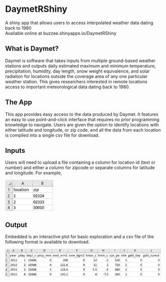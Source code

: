 # DaymetRShiny
A shiny app that allows users to access interpolated weather data dating back to 1980
<br>
Available online at buzzee.shinyapps.io/DaymetRShiny

## What is Daymet?

Daymet is software that takes inputs from multiple ground-based weather stations and outputs daily estimated maximum and minimum temperature, precipitation, humidity, day length, snow weight equivalence, and solar radiation for locations outside the coverage area of any one particular weather station. This gives researchers interested in remote locations access to important meteorological data dating back to 1980.

## The App
This app provides easy access to the data produced by Daymet. It features an easy to use point-and-click interface that requires no prior programming knowledge to navigate. Users are given the option to identify locations with either latitude and longitude, or zip code, and all the data from each location is compiled into a single csv file for download.

## Inputs

Users will need to upload a file containing a column for location id (text or number) and either a column for zipcode or separate columns for latitude and longitude. For example,


![alt text](./DaymetRShiny/www/header_zip.PNG "Description goes here")

## Output

Embedded is an interactive plot for basic exploration and a csv file of the following format is available to download.

![alt text](./DaymetRShiny/www/output.PNG "Description goes here")
  

